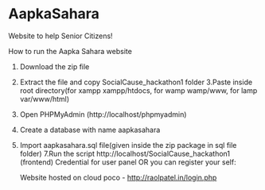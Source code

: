 # AapkaSahara

Website to help Senior Citizens!

How to run the Aapka Sahara website

1. Download the zip file
2. Extract the file and copy SocialCause_hackathon1 folder
   3.Paste inside root directory(for xampp xampp/htdocs, for wamp wamp/www, for lamp var/www/html)
3. Open PHPMyAdmin (http://localhost/phpmyadmin)
4. Create a database with name aapkasahara
5. Import aapkasahara.sql file(given inside the zip package in sql file folder)
   7.Run the script http://localhost/SocialCause_hackathon1 (frontend)
   Credential for user panel OR you can register your self:
   
   Website hosted on cloud poco - 
   http://raolpatel.in/login.php
